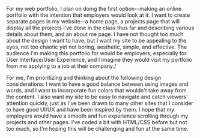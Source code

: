For my web portfolio, I plan on doing the first option--making an online portfolio with the intention that employers would look at it. I want to create separate pages in my website--a home page, a projects page that will display all the projects I've done in the class thus far and describing various details about them, and an about me page. I have not thought too much about the design I want to have, but I want my site to be appealing to the eyes, not too chaotic yet not boring, aesthetic, simple, and effective. The audience I'm making this portfolio for would be employers, especially for User Interface/User Experience, and I imagine they would visit my portfolio from me applying to a job at their company./ 

For me, I'm prioritizing and thinking about the following design considerations: I want to have a good balance between using images and words, and I want to incorporate fun colors that wouldn't take away from the content. I also want my site to be easy to navigate and catch viewers' attention quickly, just as I've been drawn to many other sites that I consider to have good UI/UX and have been inspired by them. I hope that my employers would have a smooth and fun experience scrolling through my projects and other pages. I've coded a bit with HTML/CSS before but not too much, so I'm hoping this will be challenging and fun at the same time. 

